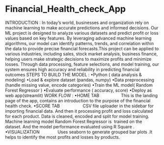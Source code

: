 # Financial_Health_check_App
INTRODUCTION :
In today’s world, businesses and organization rely on machine learning to make accurate predictions and informed decisions. Our ML project is designed to analyze various datasets and predict profit or loss values based on key features. By leveraging advanced machine learning algorithms, our model can identify patterns, trends, and correlation within the data to provide precise financial forecasts.This project can be applied to various industries, including sales, stock market analysis, business finance, helping users make strategic decisions to maximize profits and minimize losses. Through data processing, feature selections, and model training, our system ensures high accuracy and reliability in predicting financial outcomes
STEPS TO BUILD THE MODEL :
•Python ( data analysis & modeling)
•Load & explore dataset (pandas, numpy)
•Data preprocessing (handle missing value, encode categories)
•Train the ML model( Random Forest Regressor )
•Evaluate performance ( accuracy, score)
•Deploy as web app(streamlit)
WORK FLOW :
•HOME TAB
                 This is the landing page of the app, contains an introduction to the purpose of the financial health check.
•SCORE TAB
                  CSV file uploader in the sidebar for importing financial data. And then it processing profit and loss calculated for each product. Data is cleaned, encoded and split for model training. Machine learning model Random Forest Regressor is  trained on the dataset. And the model performance evaluated using R Square .
•VISUALIZATION
              Uses seaborn to generate grouped bar plots .It helps to identify the most profits and losses by products.

